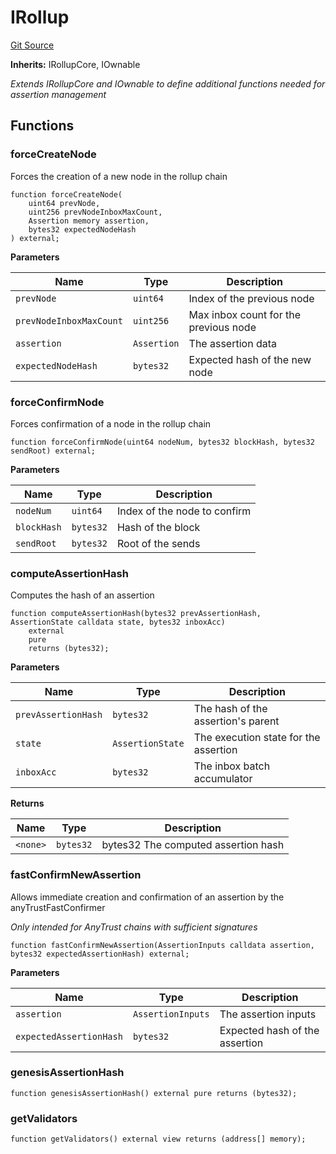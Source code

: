 # IRollup
[Git Source](https://github.com/SyndicateProtocol/syndicate-appchains/blob/e670fbd66628d486b7f0c62387b907c2a44879ed/src/withdrawal/AssertionPoster.sol)

**Inherits:**
IRollupCore, IOwnable

*Extends IRollupCore and IOwnable to define additional functions needed for assertion management*


## Functions
### forceCreateNode

Forces the creation of a new node in the rollup chain


```solidity
function forceCreateNode(
    uint64 prevNode,
    uint256 prevNodeInboxMaxCount,
    Assertion memory assertion,
    bytes32 expectedNodeHash
) external;
```
**Parameters**

|Name|Type|Description|
|----|----|-----------|
|`prevNode`|`uint64`|Index of the previous node|
|`prevNodeInboxMaxCount`|`uint256`|Max inbox count for the previous node|
|`assertion`|`Assertion`|The assertion data|
|`expectedNodeHash`|`bytes32`|Expected hash of the new node|


### forceConfirmNode

Forces confirmation of a node in the rollup chain


```solidity
function forceConfirmNode(uint64 nodeNum, bytes32 blockHash, bytes32 sendRoot) external;
```
**Parameters**

|Name|Type|Description|
|----|----|-----------|
|`nodeNum`|`uint64`|Index of the node to confirm|
|`blockHash`|`bytes32`|Hash of the block|
|`sendRoot`|`bytes32`|Root of the sends|


### computeAssertionHash

Computes the hash of an assertion


```solidity
function computeAssertionHash(bytes32 prevAssertionHash, AssertionState calldata state, bytes32 inboxAcc)
    external
    pure
    returns (bytes32);
```
**Parameters**

|Name|Type|Description|
|----|----|-----------|
|`prevAssertionHash`|`bytes32`|The hash of the assertion's parent|
|`state`|`AssertionState`|The execution state for the assertion|
|`inboxAcc`|`bytes32`|The inbox batch accumulator|

**Returns**

|Name|Type|Description|
|----|----|-----------|
|`<none>`|`bytes32`|bytes32 The computed assertion hash|


### fastConfirmNewAssertion

Allows immediate creation and confirmation of an assertion by the anyTrustFastConfirmer

*Only intended for AnyTrust chains with sufficient signatures*


```solidity
function fastConfirmNewAssertion(AssertionInputs calldata assertion, bytes32 expectedAssertionHash) external;
```
**Parameters**

|Name|Type|Description|
|----|----|-----------|
|`assertion`|`AssertionInputs`|The assertion inputs|
|`expectedAssertionHash`|`bytes32`|Expected hash of the assertion|


### genesisAssertionHash


```solidity
function genesisAssertionHash() external pure returns (bytes32);
```

### getValidators


```solidity
function getValidators() external view returns (address[] memory);
```

